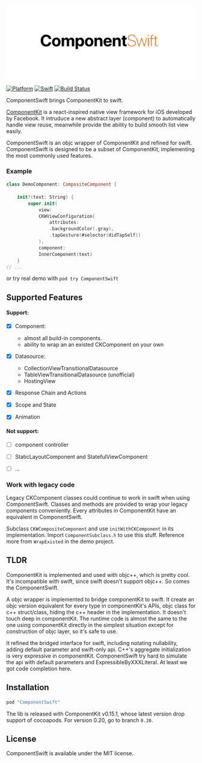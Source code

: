 
<p align="center"><img src="/etc/logo.png" width="512"></p>

[![Platform](https://img.shields.io/cocoapods/p/ComponentSwift.svg?style=flat)](http://cocoapods.org/pods/ComponentSwift)
[![Swift](https://img.shields.io/badge/swift-3-orange.svg?style=flat)](#)
[![Build Status](https://travis-ci.org/leavez/ComponentSwift.svg?branch=master)](https://travis-ci.org/leavez/ComponentSwift)


ComponentSwift brings ComponentKit to swift.

[ComponentKit](http://componentkit.org) is a react-inspired native view framework for iOS developed by Facebook. It intruduce a new abstract layer (component) to automatically handle view reuse, meanwhile provide the ability to build smooth list view easily. 

ComponentSwift is an objc wrapper of ComponentKit and refined for swift. ComponentSwift is designed to be a subset of ComponentKit, implementing the most commonly used features.

### Example

```Swift
class DemoComponent: CompositeComponent {

    init?(text: String) {
        super.init(
            view:
            CKWViewConfiguration(
                attributes:
                .backgroundColor(.gray),
                .tapGesture(#selector(didTapSelf))
            ),
            component:
            InnerComponent(text)
    }
// ...

```
or try real demo with `pod try ComponentSwift`

## Supported Features
#### Support:
- [x] Component:
  -  almost all build-in components. 
  -  ability to wrap an an existed CKComponent on your own
- [x] Datasource: 
  - CollectionViewTransitionalDatasource
  - TableViewTransitionalDatasource (unofficial) 
  - HostingView
- [x] Response Chain and Actions
- [x] Scope and State
- [x] Animation


#### Not support:
- [ ] component controller
- [ ] StaticLayoutComponent and StatefulViewComponent
- [ ] ...


### Work with legacy code

Legacy CKComponent classes could continue to work in swift when using ComponentSwift. Classes and methods are provided to wrap your legacy components conveniently. Every attributes in ComponentKit have an equivalent in ComponentSwift. 

Subclass `CKWCompositeComponent` and use `initWithCKComponent` in its implementation. Import `ComponentSubclass.h` to use this stuff. Reference more from `WrapExisted` in the demo project.

## TLDR
ComponentKit is implemented and used with objc++, which is pretty cool. It's incompatible with swift, since swift doesn't support objc++. So comes the ComponentSwift.

A objc wrapper is implemented to bridge componentKit to swift. It create an objc version equivalent for every type in componentKit's APIs, objc class for c++ struct/class, hiding the c++ header in the implementation. It doesn't touch deep in componentKit. The runtime code is almost the same to the one using componentKit directly in the simplest situation except for construction of objc layer, so it's safe to use.

It refined the bridged interface for swift, including notating nullability, adding default parameter and swift-only api. C++'s aggregate initialization is very expressive in componentKit. ComponentSwift try hard to simulate the api with default parameters and ExpressibleByXXXLiteral. At least we got code completion here.


## Installation

```ruby
pod "ComponentSwift"
```

The lib is released with ComponentKit v0.15.1, whose latest version drop support of cocoapods. For version 0.20, go to branch `0.20`.

## License

ComponentSwift is available under the MIT license. 




